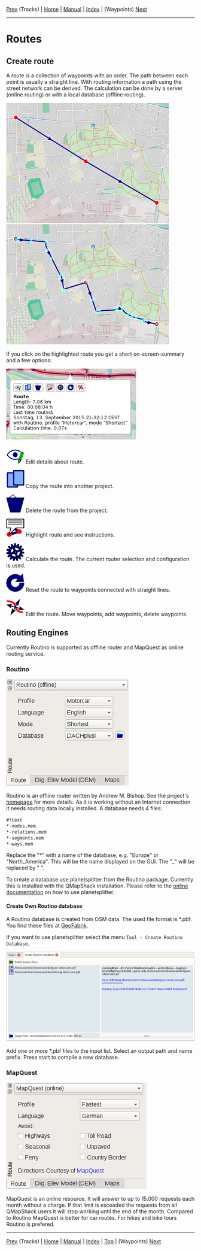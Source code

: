 [Prev](DocGisItemsTrk2) (Tracks) | [Home](Home) | [Manual](DocMain) | [Index](AxAdvIndex) | (Waypoints) [Next](DocGisItemsWpt)
- - -

# Routes

## Create route

A route is a collection of waypoints with an order. The path between each point is usually a straight line. With routing information a path using the street network can be derived. The calculation can be done by a server (online routing) or with a local database (offline routing).

![maproom1.png](images/DocGisItemsRte/qms1.png) ![maproom1.png](images/DocGisItemsRte/qms2.png)

If you click on the highlighted route you get a short on-screen-summary and a few options:

![maproom1.png](images/DocGisItemsRte/qms3.png)

![maproom1.png](images/DocGisItemsRte/EditDetails.png) Edit details about route.

![maproom1.png](images/DocGisItemsRte/Copy.png) Copy the route into another project.

![maproom1.png](images/DocGisItemsRte/DeleteOne.png) Delete the route from the project.

![maproom1.png](images/DocGisItemsRte/RteInstr.png) Highlight route and see instructions.

![maproom1.png](images/DocGisItemsRte/Apply.png) Calculate the route. The current router selection and configuration is used. 

![maproom1.png](images/DocGisItemsRte/Reset.png) Reset the route to waypoints connected with straight lines.

![maproom1.png](images/DocGisItemsRte/LineMove.png) Edit the route. Move waypoints, add waypoints, delete waypoints.

## Routing Engines #

Currently Routino is supported as offline router and MapQuest as online routing service.

### Routino ##

![maproom1.png](images/DocGisItemsRte/qms4.png)

Routino is an offline router written by Andrew M. Bishop. See the project's [homepage](http://routino.org/) for more details. As it is working without an Internet connection it needs routing data locally installed. A database needs 4 files:

```
#!text
*-nodes.mem
*-relations.mem
*-segments.mem
*-ways.mem
```

Replace the "*" with a name of the database, e.g. "Europe" or "North_America". This will be the name displayed on the GUI. The "_" will be replaced by " ".

To create a database use planetsplitter from the Routino package. Currently this is installed with the QMapShack installation. Please refer to the [online documentation](http://routino.org/documentation/usage.html) on how to use planetsplitter.



#### Create Own Routino database ###

A Routino database is created from OSM data. The used file format is *.pbf. You find these files at 
[GeoFabrik](http://download.geofabrik.de/ "GeoFabrik as source of PBF files").

If you want to use planetsplitter select the menu `Tool - Create Routino Database`. 

![Planetsplitter tool](images/DocGisItemsRte/qms5.png "Planetsplitter tool layout")

Add one or more *.pbf files to the input list. Select an output path and name prefix. Press start to 
compile a new database.

### MapQuest ##

![maproom1.png](images/DocGisItemsRte/qms6.png)

MapQuest is an online resource. It will answer to up to 15.000 requests each month without a charge. If that limit is exceeded the requests from all QMapShack users it will stop working until the end of the month. Compared to Routino MapQuest is better for car routes. For hikes and bike tours Routino is prefered. 

- - -
[Prev](DocGisItemsTrk2) (Tracks) | [Home](Home) | [Manual](DocMain) | [Index](AxAdvIndex) | [Top](#) | (Waypoints) [Next](DocGisItemsWpt)
